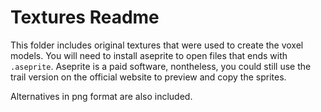 # Textures Readme

This folder includes original textures that were used to create the voxel models. You will need to install aseprite to open files that ends with `.aseprite`. Aseprite is a paid software, nontheless, you could still use the trail version on the official website to preview and copy the sprites.

Alternatives in png format are also included.